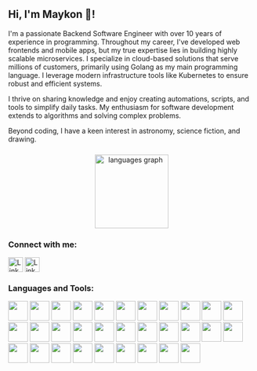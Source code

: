<h2 align="left">Hi, I'm Maykon 👋!</h2>

<p>
I'm a passionate Backend Software Engineer with over 10 years of experience in programming. Throughout my career, I've developed web frontends and mobile apps, but my true expertise lies in building highly scalable microservices. I specialize in cloud-based solutions that serve millions of customers, primarily using Golang as my main programming language. I leverage modern infrastructure tools like Kubernetes to ensure robust and efficient systems.
</p>

<p>
I thrive on sharing knowledge and enjoy creating automations, scripts, and tools to simplify daily tasks. My enthusiasm for software development extends to algorithms and solving complex problems.
</p>

<p>
Beyond coding, I have a keen interest in astronomy, science fiction, and drawing.
</p>

###

<div align="center">
  <!-- <img src="https://github-readme-stats.vercel.app/api?username=maykonlf&theme=dracula" height="150" alt="stats graph"  /> -->
  <img src="https://github-readme-stats.vercel.app/api/top-langs?username=maykonlf&locale=en&hide_title=false&layout=compact&card_width=320&langs_count=5&theme=dracula&hide_border=false" height="150" alt="languages graph"  />
</div>

###

<h3 align="left">Connect with me:</h3>
<p align="left">
    <a href="https://linkedin.com/in/maykonlsf" target="blank"><img align="center" src="https://img.shields.io/static/v1?message=LinkedIn&logo=linkedin&label=&color=0077B5&logoColor=white&labelColor=&style=for-the-badge" alt="LinkedIn" height="30" /></a>
    <a href="https://maykonlsf.medium.com/" target="blank"><img align="center" src="https://img.shields.io/static/v1?message=Medium&logo=medium&label=&color=black&logoColor=white&labelColor=&style=for-the-badge" alt="LinkedIn" height="30" /></a>
</p>

###

<h3 align="left">Languages and Tools:</h3>
<p align="left">
    <img src="https://cdn.jsdelivr.net/gh/devicons/devicon@latest/icons/go/go-original-wordmark.svg" href="https://go.dev/" height="40"/>
    <img src="https://cdn.jsdelivr.net/gh/devicons/devicon@latest/icons/python/python-original.svg" height="40"/>
    <img src="https://cdn.jsdelivr.net/gh/devicons/devicon@latest/icons/nodejs/nodejs-original.svg" height="40"/>
    <img src="https://cdn.jsdelivr.net/gh/devicons/devicon@latest/icons/dotnetcore/dotnetcore-original.svg" height="40"/>
    <img src="https://cdn.jsdelivr.net/gh/devicons/devicon@latest/icons/kotlin/kotlin-original.svg" height="40"/>
    <img src="https://cdn.jsdelivr.net/gh/devicons/devicon@latest/icons/bash/bash-original.svg" height="40"/>
    <img src="https://cdn.jsdelivr.net/gh/devicons/devicon@latest/icons/ruby/ruby-original.svg" height="40"/>
    <img src="https://cdn.jsdelivr.net/gh/devicons/devicon@latest/icons/grpc/grpc-original.svg" height="40"/>
    <img src="https://cdn.jsdelivr.net/gh/devicons/devicon@latest/icons/vuejs/vuejs-original.svg" height="40"/>
    <img src="https://cdn.jsdelivr.net/gh/devicons/devicon@latest/icons/docker/docker-original.svg" height="40"/>
    <img src="https://cdn.jsdelivr.net/gh/devicons/devicon@latest/icons/kubernetes/kubernetes-original.svg" height="40"/>
    <img src="https://cdn.jsdelivr.net/gh/devicons/devicon@latest/icons/helm/helm-original.svg" height="40"/>
    <img src="https://cdn.jsdelivr.net/gh/devicons/devicon@latest/icons/rabbitmq/rabbitmq-original.svg" height="40"/>
    <img src="https://cdn.jsdelivr.net/gh/devicons/devicon@latest/icons/apachekafka/apachekafka-original.svg" height="40"/>
    <img src="https://cdn.jsdelivr.net/gh/devicons/devicon@latest/icons/mongodb/mongodb-original.svg" height="40"/>
    <img src="https://cdn.jsdelivr.net/gh/devicons/devicon@latest/icons/postgresql/postgresql-original.svg" height="40"/>
    <img src="https://cdn.jsdelivr.net/gh/devicons/devicon@latest/icons/neo4j/neo4j-original.svg" height="40"/>
    <img src="https://cdn.jsdelivr.net/gh/devicons/devicon@latest/icons/redis/redis-original.svg" height="40"/>
    <img src="https://cdn.jsdelivr.net/gh/devicons/devicon@latest/icons/firebase/firebase-original.svg" height="40"/>
    <img src="https://cdn.jsdelivr.net/gh/devicons/devicon@latest/icons/prometheus/prometheus-original.svg" height="40"/>
    <img src="https://cdn.jsdelivr.net/gh/devicons/devicon@latest/icons/opentelemetry/opentelemetry-original.svg" height="40"/>
    <img src="https://cdn.jsdelivr.net/gh/devicons/devicon@latest/icons/arduino/arduino-original.svg" height="40"/>
    <img src="https://cdn.jsdelivr.net/gh/devicons/devicon@latest/icons/googlecloud/googlecloud-original.svg" height="40"/>
    <img src="https://cdn.jsdelivr.net/gh/devicons/devicon@latest/icons/amazonwebservices/amazonwebservices-original-wordmark.svg" height="40"/>
    <img src="https://cdn.jsdelivr.net/gh/devicons/devicon@latest/icons/jupyter/jupyter-original.svg" height="40"/>
    <img src="https://cdn.jsdelivr.net/gh/devicons/devicon@latest/icons/cypressio/cypressio-original.svg" height="40"/>
    <img src="https://cdn.jsdelivr.net/gh/devicons/devicon@latest/icons/grafana/grafana-original.svg" height="40"/>
    <img src="https://cdn.jsdelivr.net/gh/devicons/devicon@latest/icons/k6/k6-original.svg" height="40"/>
    <img src="https://cdn.jsdelivr.net/gh/devicons/devicon@latest/icons/openapi/openapi-original.svg" height="40"/>
    <img src="https://cdn.jsdelivr.net/gh/devicons/devicon@latest/icons/socketio/socketio-original.svg" height="40"/>
    <img src="https://cdn.jsdelivr.net/gh/devicons/devicon@latest/icons/spring/spring-original.svg" height="40"/>
</p>

###
